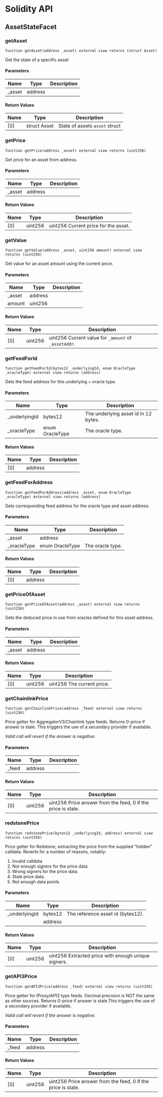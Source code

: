 # Solidity API

## AssetStateFacet

### getAsset

```solidity
function getAsset(address _asset) external view returns (struct Asset)
```

Get the state of a specific asset

#### Parameters

| Name | Type | Description |
| ---- | ---- | ----------- |
| _asset | address |  |

#### Return Values

| Name | Type | Description |
| ---- | ---- | ----------- |
| [0] | struct Asset | State of assets `asset` struct |

### getPrice

```solidity
function getPrice(address _asset) external view returns (uint256)
```

Get price for an asset from address.

#### Parameters

| Name | Type | Description |
| ---- | ---- | ----------- |
| _asset | address |  |

#### Return Values

| Name | Type | Description |
| ---- | ---- | ----------- |
| [0] | uint256 | uint256 Current price for the asset. |

### getValue

```solidity
function getValue(address _asset, uint256 amount) external view returns (uint256)
```

Get value for an asset amount using the current price.

#### Parameters

| Name | Type | Description |
| ---- | ---- | ----------- |
| _asset | address |  |
| amount | uint256 |  |

#### Return Values

| Name | Type | Description |
| ---- | ---- | ----------- |
| [0] | uint256 | uint256 Current value for `_amount` of `_assetAddr`. |

### getFeedForId

```solidity
function getFeedForId(bytes12 _underlyingId, enum OracleType _oracleType) external view returns (address)
```

Gets the feed address for this underlying + oracle type.

#### Parameters

| Name | Type | Description |
| ---- | ---- | ----------- |
| _underlyingId | bytes12 | The underlying asset id in 12 bytes. |
| _oracleType | enum OracleType | The oracle type. |

#### Return Values

| Name | Type | Description |
| ---- | ---- | ----------- |
| [0] | address |  |

### getFeedForAddress

```solidity
function getFeedForAddress(address _asset, enum OracleType _oracleType) external view returns (address)
```

Gets corresponding feed address for the oracle type and asset address.

#### Parameters

| Name | Type | Description |
| ---- | ---- | ----------- |
| _asset | address |  |
| _oracleType | enum OracleType | The oracle type. |

#### Return Values

| Name | Type | Description |
| ---- | ---- | ----------- |
| [0] | address |  |

### getPriceOfAsset

```solidity
function getPriceOfAsset(address _asset) external view returns (uint256)
```

Gets the deduced price in use from oracles defined for this asset address.

#### Parameters

| Name | Type | Description |
| ---- | ---- | ----------- |
| _asset | address |  |

#### Return Values

| Name | Type | Description |
| ---- | ---- | ----------- |
| [0] | uint256 | uint256 The current price. |

### getChainlinkPrice

```solidity
function getChainlinkPrice(address _feed) external view returns (uint256)
```

Price getter for AggregatorV3/Chainlink type feeds.
Returns 0-price if answer is stale. This triggers the use of a secondary provider if available.

_Valid call will revert if the answer is negative._

#### Parameters

| Name | Type | Description |
| ---- | ---- | ----------- |
| _feed | address |  |

#### Return Values

| Name | Type | Description |
| ---- | ---- | ----------- |
| [0] | uint256 | uint256 Price answer from the feed, 0 if the price is stale. |

### redstonePrice

```solidity
function redstonePrice(bytes12 _underlyingId, address) external view returns (uint256)
```

Price getter for Redstone, extracting the price from the supplied "hidden" calldata.
Reverts for a number of reasons, notably:
1. Invalid calldata
2. Not enough signers for the price data.
2. Wrong signers for the price data.
4. Stale price data.
5. Not enough data points

#### Parameters

| Name | Type | Description |
| ---- | ---- | ----------- |
| _underlyingId | bytes12 | The reference asset id (bytes12). |
|  | address |  |

#### Return Values

| Name | Type | Description |
| ---- | ---- | ----------- |
| [0] | uint256 | uint256 Extracted price with enough unique signers. |

### getAPI3Price

```solidity
function getAPI3Price(address _feed) external view returns (uint256)
```

Price getter for IProxy/API3 type feeds.
Decimal precision is NOT the same as other sources.
Returns 0-price if answer is stale.This triggers the use of a secondary provider if available.

_Valid call will revert if the answer is negative._

#### Parameters

| Name | Type | Description |
| ---- | ---- | ----------- |
| _feed | address |  |

#### Return Values

| Name | Type | Description |
| ---- | ---- | ----------- |
| [0] | uint256 | uint256 Price answer from the feed, 0 if the price is stale. |

